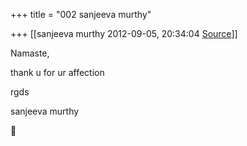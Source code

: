 +++
title = "002 sanjeeva murthy"

+++
[[sanjeeva murthy	2012-09-05, 20:34:04 [Source](https://groups.google.com/g/samskrita/c/KgaFSj5KdB8)]]



Namaste,

thank u for ur affection

rgds

sanjeeva murthy



